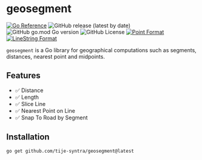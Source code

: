 # geosegment

[![Go Reference](https://pkg.go.dev/badge/github.com/tije-syntra/geosegment.svg)](https://pkg.go.dev/github.com/tije-syntra/geosegment)
![GitHub release (latest by date)](https://img.shields.io/github/v/release/tije-syntra/geosegment)
![GitHub go.mod Go version](https://img.shields.io/github/go-mod/go-version/tije-syntra/geosegment)
![GitHub License](https://img.shields.io/github/license/tije-syntra/geosegment?cacheSeconds=10)
[![Point Format](https://img.shields.io/badge/point-orb.Point-blue)](https://pkg.go.dev/github.com/paulmach/orb#Point)
[![LineString Format](https://img.shields.io/badge/line_string-orb.LineString-blue)](https://pkg.go.dev/github.com/paulmach/orb#LineString)


`geosegment` is a Go library for geographical computations such as segments, distances, nearest point and midpoints.

## Features
- ✅ Distance
- ✅ Length
- ✅ Slice Line
- ✅ Nearest Point on Line
- ✅ Snap To Road by Segment


## Installation

```bash
go get github.com/tije-syntra/geosegment@latest
```